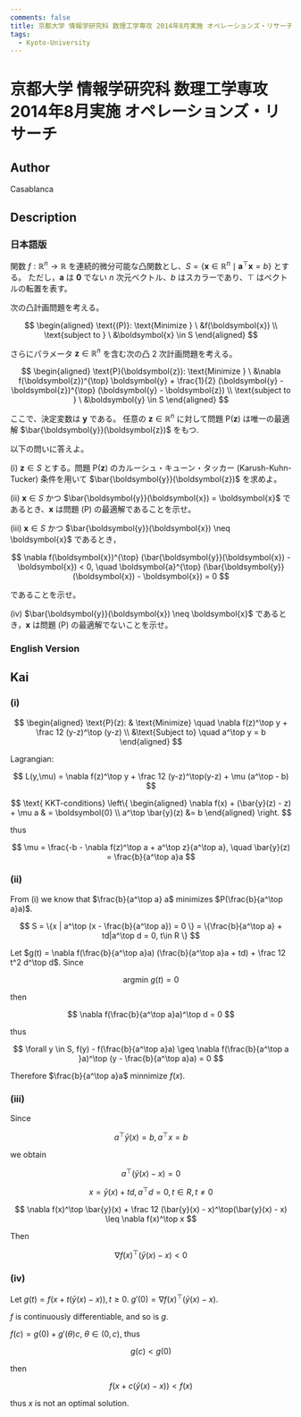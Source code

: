 ```yaml
---
comments: false
title: 京都大学 情報学研究科 数理工学専攻 2014年8月実施 オペレーションズ・リサーチ
tags:
  - Kyoto-University
---
```

# 京都大学 情報学研究科 数理工学専攻 2014年8月実施 オペレーションズ・リサーチ

## **Author**
Casablanca

## **Description**
### 日本語版
関数 $f: \mathbb{R}^n \to \mathbb{R}$ を連続的微分可能な凸関数とし、$S = \{\boldsymbol{x} \in \mathbb{R}^n \mid \boldsymbol{a}^{\top} \boldsymbol{x} = b \}$ とする。
ただし，$\boldsymbol{a}$ は $\boldsymbol{0}$ でない $n$ 次元ベクトル、$b$ はスカラーであり、$\top$ はベクトルの転置を表す。

次の凸計画問題を考える。

$$
\begin{aligned}
\text{(P)}: \text{Minimize } \ &f(\boldsymbol{x}) \\
\text{subject to } \ &\boldsymbol{x} \in S
\end{aligned}
$$

さらにパラメータ $\boldsymbol{z} \in \mathbb{R}^n$ を含む次の凸 2 次計画問題を考える。

$$
\begin{aligned}
\text{P}(\boldsymbol{z}): \text{Minimize } \ &\nabla f(\boldsymbol{z})^{\top} \boldsymbol{y} + \frac{1}{2} (\boldsymbol{y} - \boldsymbol{z})^{\top} (\boldsymbol{y} - \boldsymbol{z}) \\
\text{subject to } \ &\boldsymbol{y} \in S
\end{aligned}
$$

ここで、決定変数は $\boldsymbol{y}$ である。
任意の $\boldsymbol{z} \in \mathbb{R}^n$ に対して問題 $\text{P}(\boldsymbol{z})$ は唯一の最適解 $\bar{\boldsymbol{y}}(\boldsymbol{z})$ をもつ.

以下の問いに答えよ。

(i) $\boldsymbol{z} \in S$ とする。問題 $\text{P}(\boldsymbol{z})$ のカルーシュ・キューン・タッカー (Karush-Kuhn-Tucker) 条件を用いて $\bar{\boldsymbol{y}}(\boldsymbol{z})$ を求めよ。

(ii) $\boldsymbol{x} \in S$ かつ $\bar{\boldsymbol{y}}(\boldsymbol{x}) = \boldsymbol{x}$ であるとき、$\boldsymbol{x}$ は問題 (P) の最適解であることを示せ。

(iii) $\boldsymbol{x} \in S$ かつ $\bar{\boldsymbol{y}}(\boldsymbol{x}) \neq \boldsymbol{x}$ であるとき，

$$
\nabla f(\boldsymbol{x})^{\top} (\bar{\boldsymbol{y}}(\boldsymbol{x}) - \boldsymbol{x}) < 0, \quad \boldsymbol{a}^{\top} (\bar{\boldsymbol{y}}(\boldsymbol{x}) - \boldsymbol{x}) = 0
$$

であることを示せ。

(iv) $\bar{\boldsymbol{y}}(\boldsymbol{x}) \neq \boldsymbol{x}$ であるとき，$\boldsymbol{x}$ は問題 (P) の最適解でないことを示せ。

### English Version

## **Kai**
### (i)

$$
\begin{aligned}
    \text{P}(z): & \text{Minimize} \quad \nabla f(z)^\top y + \frac 12 (y-z)^\top (y-z) \\
    &\text{Subject to} \quad a^\top y = b
\end{aligned}
$$

Lagrangian:

$$
L(y,\mu) = \nabla f(z)^\top y + \frac 12 (y-z)^\top(y-z) + \mu (a^\top - b)
$$

$$
\text{ KKT-conditions} \left\{
\begin{aligned}
\nabla f(x) + (\bar{y}(z) - z) + \mu a & = \boldsymbol{0} \\
a^\top \bar{y}(z) &= b
\end{aligned}
\right.
$$

thus

$$
\mu = \frac{-b - \nabla f(z)^\top a + a^\top z}{a^\top a}, \quad \bar{y}(z) = \frac{b}{a^\top a}a
$$

### (ii)
From (i) we know that $\frac{b}{a^\top a} a$ minimizes $P(\frac{b}{a^\top a}a)$.

$$
S = \{x | a^\top (x - \frac{b}{a^\top a}) = 0 \} = \{\frac{b}{a^\top a} + td|a^\top d = 0, t\in R \}
$$

Let $g(t) = \nabla f(\frac{b}{a^\top a}a) (\frac{b}{a^\top a}a + td) + \frac 12 t^2 d^\top d$.
Since

$$
\text{argmin } g(t) = 0
$$

then

$$
\nabla f(\frac{b}{a^\top a}a)^\top d = 0
$$

thus

$$
\forall y \in S, f(y) - f(\frac{b}{a^\top a}a) \geq \nabla f(\frac{b}{a^\top a }a)^\top (y - \frac{b}{a^\top a}a) = 0
$$

Therefore $\frac{b}{a^\top a}a$ minnimize $f(x)$.

### (iii)
Since

$$
a^\top \bar{y}(x) = b, a^\top x = b
$$

we obtain

$$
a^\top (\bar{y}(x) - x) = 0
$$

$$
x = \bar{y}(x) + td , a^\top d = 0, t\in R, t\neq 0
$$

$$
\nabla f(x)^\top \bar{y}(x) + \frac 12 (\bar{y}(x) - x)^\top(\bar{y}(x) - x) \leq \nabla f(x)^\top x
$$

Then

$$
\nabla f(x)^\top (\bar{y}(x) - x) < 0
$$

### (iv)
Let $g(t) = f(x + t(\bar{y}(x) - x)), t \geq 0$.
$g'(0) = \nabla f(x)^\top (\bar{y}(x) - x)$.

$f$ is continuously differentiable, and so is $g$.

$f(c) = g(0) + g'(\theta)c, \ \theta \in (0,c)$,
thus

$$
g(c) < g(0)
$$

then

$$
f(x + c(\bar{y}(x) - x)) < f(x)
$$

thus $x$ is not an optimal solution.
